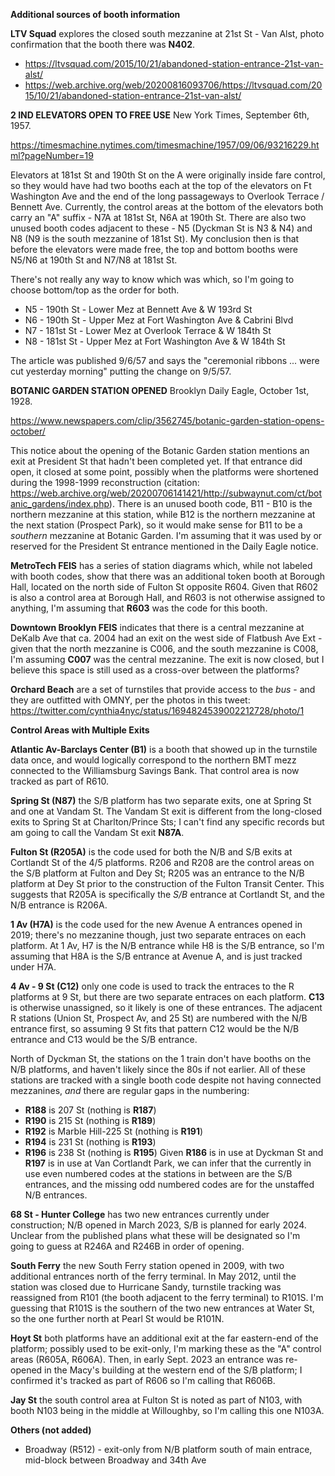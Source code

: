 **Additional sources of booth information**

**LTV Squad** explores the closed south mezzanine at 21st St - Van Alst, photo confirmation that the booth there was **N402**.
* https://ltvsquad.com/2015/10/21/abandoned-station-entrance-21st-van-alst/
* https://web.archive.org/web/20200816093706/https://ltvsquad.com/2015/10/21/abandoned-station-entrance-21st-van-alst/


**2 IND ELEVATORS OPEN TO FREE USE** New York Times, September 6th, 1957.

https://timesmachine.nytimes.com/timesmachine/1957/09/06/93216229.html?pageNumber=19

Elevators at 181st St and 190th St on the A were originally inside fare control, so they would have had two booths each at the top of the elevators on Ft Washington Ave and the end of the long passageways to Overlook Terrace / Bennett Ave. Currently, the control areas at the bottom of the elevators both carry an "A" suffix - N7A at 181st St, N6A at 190th St. There are also two unused booth codes adjacent to these - N5 (Dyckman St is N3 & N4) and N8 (N9 is the south mezzanine of 181st St). My conclusion then is that before the elevators were made free, the top and bottom booths were N5/N6 at 190th St and N7/N8 at 181st St.

There's not really any way to know which was which, so I'm going to choose bottom/top as the order for both.
* N5 - 190th St - Lower Mez at Bennett Ave & W 193rd St
* N6 - 190th St - Upper Mez at Fort Washington Ave & Cabrini Blvd
* N7 - 181st St - Lower Mez at Overlook Terrace & W 184th St
* N8 - 181st St - Upper Mez at Fort Washington Ave & W 184th St

The article was published 9/6/57 and says the "ceremonial ribbons ... were cut yesterday morning" putting the change on 9/5/57.

**BOTANIC GARDEN STATION OPENED** Brooklyn Daily Eagle, October 1st, 1928.

https://www.newspapers.com/clip/3562745/botanic-garden-station-opens-october/

This notice about the opening of the Botanic Garden station mentions an exit at President St that hadn't been completed yet. If that entrance did open, it closed at some point, possibly when the platforms were shortened during the 1998-1999 reconstruction (citation: https://web.archive.org/web/20200706141421/http://subwaynut.com/ct/botanic_gardens/index.php). There is an unused booth code, B11 - B10 is the northern mezzanine at this station, while B12 is the northern mezzanine at the next station (Prospect Park), so it would make sense for B11 to be a *southern* mezzanine at Botanic Garden. I'm assuming that it was used by or reserved for the President St entrance mentioned in the Daily Eagle notice.

**MetroTech FEIS** has a series of station diagrams which, while not labeled with booth codes, show that there was an additional token booth at Borough Hall, located on the north side of Fulton St opposite R604. Given that R602 is also a control area at Borough Hall, and R603 is not otherwise assigned to anything, I'm assuming that **R603** was the code for this booth.

**Downtown Brooklyn FEIS** indicates that there is a central mezzanine at DeKalb Ave that ca. 2004 had an exit on the west side of Flatbush Ave Ext - given that the north mezzanine is C006, and the south mezzanine is C008, I'm assuming **C007** was the central mezzanine. The exit is now closed, but I believe this space is still used as a cross-over between the platforms?

**Orchard Beach** are a set of turnstiles that provide access to the *bus* - and they are outfitted with OMNY, per the photos in this tweet: https://twitter.com/cynthia4nyc/status/1694824539002212728/photo/1

**Control Areas with Multiple Exits**

**Atlantic Av-Barclays Center (B1)** is a booth that showed up in the turnstile data once, and would logically correspond to the northern BMT mezz connected to the Williamsburg Savings Bank. That control area is now tracked as part of R610.

**Spring St (N87)** the S/B platform has two separate exits, one at Spring St and one at Vandam St. The Vandam St exit is different from the long-closed exits to Spring St at Charlton/Prince Sts; I can't find any specific records but am going to call the Vandam St exit **N87A**.

**Fulton St (R205A)** is the code used for both the N/B and S/B exits at Cortlandt St of the 4/5 platforms. R206 and R208 are the control areas on the S/B platform at Fulton and Dey St; R205 was an entrance to the N/B platform at Dey St prior to the construction of the Fulton Transit Center. This suggests that R205A is specifically the *S/B* entrance at Cortlandt St, and the N/B entrance is R206A.

**1 Av (H7A)** is the code used for the new Avenue A entrances opened in 2019; there's no mezzanine though, just two separate entraces on each platform. At 1 Av, H7 is the N/B entrance while H8 is the S/B entrance, so I'm assuming that H8A is the S/B entrance at Avenue A, and is just tracked under H7A.

**4 Av - 9 St (C12)** only one code is used to track the entraces to the R platforms at 9 St, but there are two separate entraces on each platform. **C13** is otherwise unassigned, so it likely is one of these entrances. The adjacent R stations (Union St, Prospect Av, and 25 St) are numbered with the N/B entrance first, so assuming 9 St fits that pattern C12 would be the N/B entrance and C13 would be the S/B entrance.

North of Dyckman St, the stations on the 1 train don't have booths on the N/B platforms, and haven't likely since the 80s if not earlier. All of these stations are tracked with a single booth code despite not having connected mezzanines, *and* there are regular gaps in the numbering:
* **R188** is 207 St (nothing is **R187**)
* **R190** is 215 St (nothing is **R189**)
* **R192** is Marble Hill-225 St (nothing is **R191**)
* **R194** is 231 St (nothing is **R193**)
* **R196** is 238 St (nothing is **R195**)
Given **R186** is in use at Dyckman St and **R197** is in use at Van Cortlandt Park, we can infer that the currently in use even numbered codes at the stations in between are the S/B entrances, and the missing odd numbered codes are for the unstaffed N/B entrances.

**68 St - Hunter College** has two new entrances currently under construction; N/B opened in March 2023, S/B is planned for early 2024. Unclear from the published plans what these will be designated so I'm going to guess at R246A and R246B in order of opening.

**South Ferry** the new South Ferry station opened in 2009, with two additional entrances north of the ferry terminal. In May 2012, until the station was closed due to Hurricane Sandy, turnstile tracking was reassigned from R101 (the booth adjacent to the ferry terminal) to R101S. I'm guessing that R101S is the southern of the two new entrances at Water St, so the one further north at Pearl St would be R101N.

**Hoyt St** both platforms have an additional exit at the far eastern-end of the platform; possibly used to be exit-only, I'm marking these as the "A" control areas (R605A, R606A). Then, in early Sept. 2023 an entrance was re-opened in the Macy's building at the western end of the S/B platform; I confirmed it's tracked as part of R606 so I'm calling that R606B.

**Jay St** the south control area at Fulton St is noted as part of N103, with booth N103 being in the middle at Willoughby, so I'm calling this one N103A.

**Others (not added)**
* Broadway (R512) - exit-only from N/B platform south of main entrace, mid-block between Broadway and 34th Ave